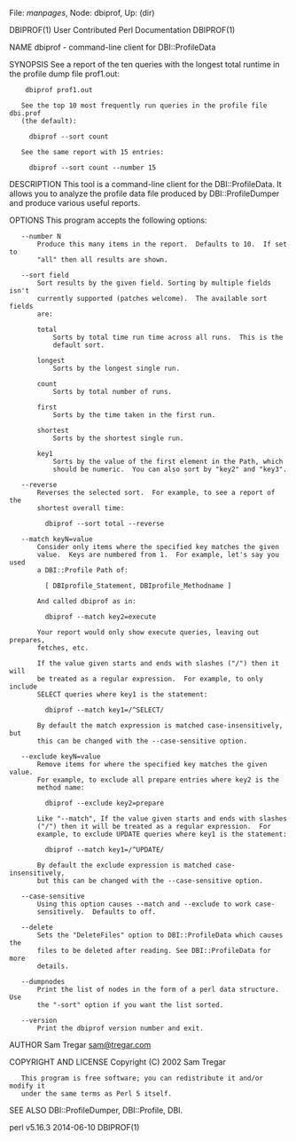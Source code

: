 File: *manpages*,  Node: dbiprof,  Up: (dir)

DBIPROF(1)            User Contributed Perl Documentation           DBIPROF(1)



NAME
       dbiprof - command-line client for DBI::ProfileData

SYNOPSIS
       See a report of the ten queries with the longest total runtime in the
       profile dump file prof1.out:

        dbiprof prof1.out

       See the top 10 most frequently run queries in the profile file dbi.prof
       (the default):

         dbiprof --sort count

       See the same report with 15 entries:

         dbiprof --sort count --number 15

DESCRIPTION
       This tool is a command-line client for the DBI::ProfileData.  It allows
       you to analyze the profile data file produced by DBI::ProfileDumper and
       produce various useful reports.

OPTIONS
       This program accepts the following options:

       --number N
           Produce this many items in the report.  Defaults to 10.  If set to
           "all" then all results are shown.

       --sort field
           Sort results by the given field. Sorting by multiple fields isn't
           currently supported (patches welcome).  The available sort fields
           are:

           total
               Sorts by total time run time across all runs.  This is the
               default sort.

           longest
               Sorts by the longest single run.

           count
               Sorts by total number of runs.

           first
               Sorts by the time taken in the first run.

           shortest
               Sorts by the shortest single run.

           key1
               Sorts by the value of the first element in the Path, which
               should be numeric.  You can also sort by "key2" and "key3".

       --reverse
           Reverses the selected sort.  For example, to see a report of the
           shortest overall time:

             dbiprof --sort total --reverse

       --match keyN=value
           Consider only items where the specified key matches the given
           value.  Keys are numbered from 1.  For example, let's say you used
           a DBI::Profile Path of:

             [ DBIprofile_Statement, DBIprofile_Methodname ]

           And called dbiprof as in:

             dbiprof --match key2=execute

           Your report would only show execute queries, leaving out prepares,
           fetches, etc.

           If the value given starts and ends with slashes ("/") then it will
           be treated as a regular expression.  For example, to only include
           SELECT queries where key1 is the statement:

             dbiprof --match key1=/^SELECT/

           By default the match expression is matched case-insensitively, but
           this can be changed with the --case-sensitive option.

       --exclude keyN=value
           Remove items for where the specified key matches the given value.
           For example, to exclude all prepare entries where key2 is the
           method name:

             dbiprof --exclude key2=prepare

           Like "--match", If the value given starts and ends with slashes
           ("/") then it will be treated as a regular expression.  For
           example, to exclude UPDATE queries where key1 is the statement:

             dbiprof --match key1=/^UPDATE/

           By default the exclude expression is matched case-insensitively,
           but this can be changed with the --case-sensitive option.

       --case-sensitive
           Using this option causes --match and --exclude to work case-
           sensitively.  Defaults to off.

       --delete
           Sets the "DeleteFiles" option to DBI::ProfileData which causes the
           files to be deleted after reading. See DBI::ProfileData for more
           details.

       --dumpnodes
           Print the list of nodes in the form of a perl data structure.  Use
           the "-sort" option if you want the list sorted.

       --version
           Print the dbiprof version number and exit.

AUTHOR
       Sam Tregar <sam@tregar.com>

COPYRIGHT AND LICENSE
       Copyright (C) 2002 Sam Tregar

       This program is free software; you can redistribute it and/or modify it
       under the same terms as Perl 5 itself.

SEE ALSO
       DBI::ProfileDumper, DBI::Profile, DBI.



perl v5.16.3                      2014-06-10                        DBIPROF(1)
